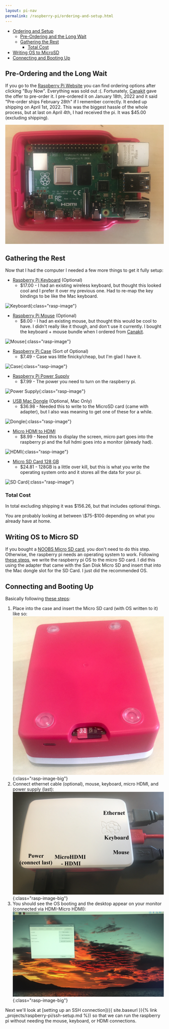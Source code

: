 ```yaml
---
layout: pi-nav
permalink: /raspberry-pi/ordering-and-setup.html
---
```


<!-- # Ordering and Setup -->
* [Ordering and Setup](#ordering-and-setup)
  * [Pre-Ordering and the Long Wait](#pre-ordering-and-the-long-wait)
  * [Gathering the Rest](#gathering-the-rest)
    * [Total Cost](#total-cost)
* [Writing OS to MicroSD](#writing-os-to-micro-sd)
* [Connecting and Booting Up](#connecting-and-booting-up)


## Pre-Ordering and the Long Wait
If you go to the [Raspberry Pi Website](https://www.raspberrypi.com/products/raspberry-pi-4-model-b/) you can find ordering options after clicking "Buy Now". Everything was sold out :(. Fortunately, [Canakit](https://www.canakit.com/raspberry-pi-4-2gb.html?cid=usd&src=raspberrypi) gave the offer to pre-order it. I pre-ordered it on January 18th, 2022 and it said "Pre-order ships February 28th" if I remember correctly. It ended up shipping on April 1st, 2022. This was the biggest hassle of the whole process, but at last on April 4th, I had received the pi. It was \$45.00 (excluding shipping).

![pi-box](/assets/images/raspberry-pi/preview.jpg)

## Gathering the Rest
Now that I had the computer I needed a few more things to get it fully setup:
* [Raspberry Pi Keyboard](https://www.raspberrypi.com/products/raspberry-pi-keyboard-and-hub/) (Optional)
  * \$17.00 - I had an existing wireless keyboard, but thought this looked cool and I prefer it over my previous one. Had to re-map the key bindings to be like the Mac keyboard.

![Keyboard](https://user-images.githubusercontent.com/29719483/168495283-280e9b55-5b8a-4aec-8553-c9a007da8357.png){:class="rasp-image"}

* [Raspberry Pi Mouse](https://www.raspberrypi.com/products/raspberry-pi-mouse/) (Optional)
  * \$8.00 - I had an existing mouse, but thought this would be cool to have. I didn't really like it though, and don't use it currently. I bought the keyboard + mouse bundle when I ordered from [Canakit](https://www.canakit.com/official-raspberry-pi-keyboard-mouse.html?cid=usd&src=raspberrypi).

![Mouse](https://user-images.githubusercontent.com/29719483/168495372-6c995db5-4a2a-439e-9d34-6b436899fd59.png){:class="rasp-image"}

* [Raspberry Pi Case](https://www.amazon.com/dp/B07WCKLFLP) (Sort of Optional)
  * \$7.49 - Case was little finicky/cheap, but I'm glad I have it. 

![Case](https://m.media-amazon.com/images/I/81OKMOENoFL._AC_SX679_.jpg){:class="rasp-image"}

* [Raspberry Pi Power Supply](https://www.amazon.com/dp/B07W8XHMJZ)
  * \$7.99 - The power you need to turn on the raspberry pi.

![Power Supply](https://m.media-amazon.com/images/I/61pj7sQU3qL._AC_SX679_.jpg){:class="rasp-image"}

* [USB Mac Dongle](https://www.amazon.com/dp/B07S8MKJ6Q) (Optional, Mac Only)
  * \$36.98 - Needed this to write to the MicroSD card (came with adapter), but I also was meaning to get one of these for a while.

![Dongle](https://m.media-amazon.com/images/I/71JrzFDLxlL._AC_SX679_.jpg){:class="rasp-image"}

* [Micro HDMI to HDMI](https://www.amazon.com/dp/B06WWQ7KLV)
  * \$8.99 - Need this to display the screen, micro part goes into the raspberry pi and the full hdmi goes into a monitor (already had).

![HDMI](https://m.media-amazon.com/images/I/61tN4PIHfVL._AC_SY879_.jpg){:class="rasp-image"}

* [Micro SD Card 128 GB](https://www.amazon.com/dp/B07G3H5RBT)
  * \$24.81 - 128GB is a little over kill, but this is what you write the operating system onto and it stores all the data for your pi.

![SD Card](https://m.media-amazon.com/images/I/81P+FSZ40EL._AC_SX679_.jpg){:class="rasp-image"}


### Total Cost

In total excluding shipping it was \$156.26, but that includes optional things. 

You are probably looking at between \\$75-\$100 depending on what you already have at home.

## Writing OS to Micro SD
If you bought a [NOOBS Micro SD card](https://www.raspberrypi.com/news/introducing-noobs/), you don't need to do this step. Otherwise,
the raspberry pi needs an operating system to work. Following [these steps](https://projects.raspberrypi.org/en/projects/raspberry-pi-setting-up/2), we write the raspberry pi OS to the micro SD card. I did this using the adapter that came with the San Disk Micro SD and insert that into the Mac dongle slot for the SD Card. I just did the recommended OS.

## Connecting and Booting Up
Basically following [these steps](https://projects.raspberrypi.org/en/projects/raspberry-pi-setting-up/3):

1. Place into the case and insert the Micro SD card (with OS written to it) like so:
![Micro SD Insert](/assets/images/raspberry-pi/sd_card.jpg){:class="rasp-image-big"}
2. Connect ethernet cable (optional), mouse, keyboard, micro HDMI, and power supply (last):
![Connections](/assets/images/raspberry-pi/connections.jpg){:class="rasp-image-big"}
3. You should see the OS booting and the desktop appear on your monitor (connected via HDMI-Micro HDMI):
![Desktop](/assets/images/raspberry-pi/desktop.jpg){:class="rasp-image-big"}

Next we'll look at [setting up an SSH connection]({{ site.baseurl }}{% link _projects/raspberry-pi/ssh-setup.md %}) so that we can run the raspberry pi without needing the mouse, keyboard, or HDMI connections.